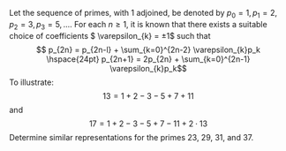 Let the sequence of primes, with 1 adjoined, be denoted by $p_0 = 1, p_1 = 2, p_2 = 3, p_3 = 5, ...$. For each $n \geq{1}$, it is known that there exists a suitable choice of coefficients
$ \varepsilon_{k} = ±1$ such that
$$ p_{2n} = p_{2n-l} + \sum_{k=0}^{2n-2} \varepsilon_{k}p_k \hspace{24pt} p_{2n+1} = 2p_{2n} + \sum_{k=0}^{2n-1} \varepsilon_{k}p_k$$
To illustrate:
$$13 = 1 + 2 - 3 - 5 + 7 + 11$$
and
$$17 = 1 + 2 - 3 - 5 + 7 - 11 + 2 · 13$$
Determine similar representations for the primes 23, 29, 31, and 37.
